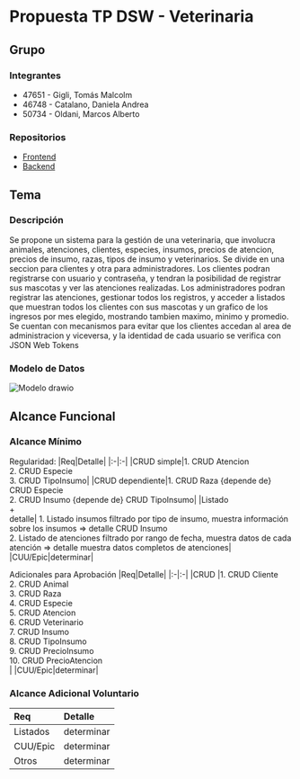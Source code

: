 # Propuesta TP DSW - Veterinaria

## Grupo

### Integrantes

- 47651 - Gigli, Tomás Malcolm
- 46748 - Catalano, Daniela Andrea
- 50734 - Oldani, Marcos Alberto

### Repositorios

- [Frontend](https://github.com/oldaniMarcos/TP-DSW-Frontend)
- [Backend](https://github.com/oldaniMarcos/TP-DSW-Backend)

## Tema

### Descripción

Se propone un sistema para la gestión de una veterinaria, que involucra animales, atenciones, clientes, especies, insumos, precios de atencion, precios de insumo, razas, tipos de insumo y veterinarios. Se divide en una seccion para clientes y otra para administradores. Los clientes podran registrarse con usuario y contraseña, y tendran la posibilidad de registrar sus mascotas y ver las atenciones realizadas. Los administradores podran registrar las atenciones, gestionar todos los registros, y acceder a listados que muestran todos los clientes con sus mascotas y un grafico de los ingresos por mes elegido, mostrando tambien maximo, minimo y promedio.
Se cuentan con mecanismos para evitar que los clientes accedan al area de administracion y viceversa, y la identidad de cada usuario se verifica con JSON Web Tokens

### Modelo de Datos

![Modelo drawio](https://github.com/user-attachments/assets/4d22a9c2-86b6-4c82-b7cf-b9369c2cff46)

## Alcance Funcional

### Alcance Mínimo

Regularidad:
|Req|Detalle|
|:-|:-|
|CRUD simple|1. CRUD Atencion<br>2. CRUD Especie<br>3. CRUD TipoInsumo|
|CRUD dependiente|1. CRUD Raza {depende de} CRUD Especie<br>2. CRUD Insumo {depende de} CRUD TipoInsumo|
|Listado<br>+<br>detalle| 1. Listado insumos filtrado por tipo de insumo, muestra información sobre los insumos => detalle CRUD Insumo<br> 2. Listado de atenciones filtrado por rango de fecha, muestra datos de cada atención => detalle muestra datos completos de atenciones|
|CUU/Epic|determinar| 

Adicionales para Aprobación
|Req|Detalle|
|:-|:-|
|CRUD |1. CRUD Cliente<br>2. CRUD Animal<br>3. CRUD Raza<br>4. CRUD Especie<br>5. CRUD Atencion<br>6. CRUD Veterinario<br>7. CRUD Insumo<br>8. CRUD TipoInsumo<br>9. CRUD PrecioInsumo<br>10. CRUD PrecioAtencion<br>|
|CUU/Epic|determinar|

### Alcance Adicional Voluntario

| Req      | Detalle                                                                                                                                                                                                             |
| :------- | :------------------------------------------------------------------------------------------------------------------------------------------------------------------------------------------------------------------ |
| Listados | determinar |
| CUU/Epic | determinar |                                                                                                                                                                  
| Otros    | determinar |                                                                                                                                                                    

